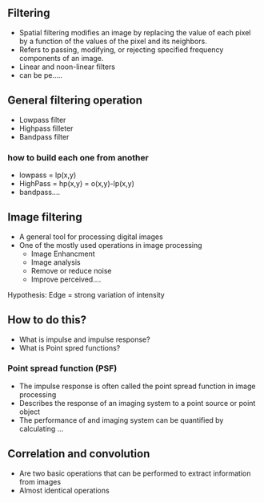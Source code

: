## Filtering
- Spatial filtering modifies an image by replacing the value of each pixel by a function of the values of the pixel and its neighbors.
- Refers to passing, modifying, or rejecting specified frequency components of an image.
- Linear and noon-linear filters
- can be pe..... 


## General filtering operation
- Lowpass filter
- Highpass filleter
- Bandpass filter 

### how to build each one from another
- lowpass  = lp(x,y)
- HighPass = hp(x,y) = o(x,y)-lp(x,y)
- bandpass....

## Image filtering
- A general tool for processing digital images
- One of the mostly used operations in image processing
	- Image Enhancment
	- Image analysis
	- Remove or reduce noise
	- Improve perceived....

Hypothesis: Edge = strong variation of intensity

## How to do this?
- What is impulse and impulse response?
- What is Point spred functions?


### Point spread function (PSF)
- The impulse response is often called the point spread function in image processing
- Describes the response of an imaging system to a point source or point object 
- The performance of and imaging system can be quantified by calculating ...


## Correlation and convolution
- Are two basic operations that can be performed  to extract information from images
- Almost identical operations